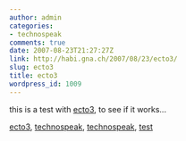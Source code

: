 ```yaml
---
author: admin
categories:
- technospeak
comments: true
date: 2007-08-23T21:27:27Z
link: http://habi.gna.ch/2007/08/23/ecto3/
slug: ecto3
title: ecto3
wordpress_id: 1009
---
```


this is a test with [ecto3](http://infinite-sushi.com/software/ecto/news/2007/08/ecto3_alpha.php), to see if it works...





[ecto3](http://technorati.com/tag/ecto3), [technospeak](http://technorati.com/tag/technospeak), [technospeak](http://technorati.com/tag/technospeak), [test](http://technorati.com/tag/test)
